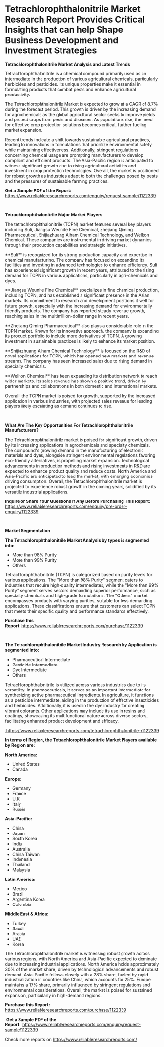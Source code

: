 <p><h1>Tetrachlorophthalonitrile Market Research Report Provides Critical Insights that can help Shape Business Development and Investment Strategies</h1></p><p><strong>Tetrachlorophthalonitrile Market Analysis and Latest Trends</strong></p>
<p><p>Tetrachlorophthalonitrile is a chemical compound primarily used as an intermediate in the production of various agricultural chemicals, particularly herbicides and pesticides. Its unique properties make it essential in formulating products that combat pests and enhance agricultural productivity.</p><p>The Tetrachlorophthalonitrile Market is expected to grow at a CAGR of 8.7% during the forecast period. This growth is driven by the increasing demand for agrochemicals as the global agricultural sector seeks to improve yields and protect crops from pests and diseases. As populations rise, the need for effective crop protection solutions becomes critical, further fueling market expansion.</p><p>Recent trends indicate a shift towards sustainable agricultural practices, leading to innovations in formulations that prioritize environmental safety while maintaining effectiveness. Additionally, stringent regulations concerning chemical usage are prompting manufacturers to develop compliant and efficient products. The Asia-Pacific region is anticipated to witness significant growth due to rising agricultural activities and investment in crop protection technologies. Overall, the market is positioned for robust growth as industries adapt to both the challenges posed by pests and the pressures of sustainable farming practices.</p></p>
<p><strong>Get a Sample PDF of the Report:&nbsp;</strong> <a href="https://www.reliableresearchreports.com/enquiry/request-sample/1122339?utm_campaign=2141&utm_medium=2&utm_source=Github&utm_content=ia&utm_term=30012025&utm_id=tetrachlorophthalonitrile">https://www.reliableresearchreports.com/enquiry/request-sample/1122339</a></p>
<p>&nbsp;</p>
<p><strong>Tetrachlorophthalonitrile Major Market Players</strong></p>
<p><p>The tetrachlorophthalonitrile (TCPN) market features several key players including Suli, Jiangsu Weunite Fine Chemical, Zhejiang Qiming Pharmaceutical, Shijiazhuang Alham Chemical Technology, and Wellton Chemical. These companies are instrumental in driving market dynamics through their production capabilities and strategic initiatives.</p><p>**Suli** is recognized for its strong production capacity and expertise in chemical manufacturing. The company has focused on expanding its facilities and investing in advanced technologies to enhance efficiency. Suli has experienced significant growth in recent years, attributed to the rising demand for TCPN in various applications, particularly in agri-chemicals and dyes.</p><p>**Jiangsu Weunite Fine Chemical** specializes in fine chemical production, including TCPN, and has established a significant presence in the Asian markets. Its commitment to research and development positions it well for future growth, especially with the increasing demand for environmentally friendly products. The company has reported steady revenue growth, reaching sales in the multimillion-dollar range in recent years.</p><p>**Zhejiang Qiming Pharmaceutical** also plays a considerable role in the TCPN market. Known for its innovative approach, the company is expanding its product portfolio to include more derivatives of TCPN. A growing investment in sustainable practices is likely to enhance its market position.</p><p>**Shijiazhuang Alham Chemical Technology** is focused on the R&D of novel applications for TCPN, which has opened new markets and revenue streams. The company has seen increased sales due to rising demand in specialty chemicals.</p><p>**Wellton Chemical** has been expanding its distribution network to reach wider markets. Its sales revenue has shown a positive trend, driven by partnerships and collaborations in both domestic and international markets.</p><p>Overall, the TCPN market is poised for growth, supported by the increased application in various industries, with projected sales revenue for leading players likely escalating as demand continues to rise.</p></p>
<p>&nbsp;</p>
<p><strong>What Are The Key Opportunities For Tetrachlorophthalonitrile Manufacturers?</strong></p>
<p><p>The Tetrachlorophthalonitrile market is poised for significant growth, driven by its increasing applications in agrochemicals and specialty chemicals. The compound's growing demand in the manufacturing of electronic materials and dyes, alongside stringent environmental regulations favoring eco-friendly alternatives, is propelling market expansion. Technological advancements in production methods and rising investments in R&D are expected to enhance product quality and reduce costs. North America and Asia-Pacific are anticipated to lead the market, with emerging economies driving consumption. Overall, the Tetrachlorophthalonitrile market is projected to experience robust growth in the coming years, solidified by its versatile industrial applications.</p></p>
<p><strong>Inquire or Share Your Questions If Any Before Purchasing This Report:</strong> <a href="https://www.reliableresearchreports.com/enquiry/pre-order-enquiry/1122339?utm_campaign=2141&utm_medium=2&utm_source=Github&utm_content=ia&utm_term=30012025&utm_id=tetrachlorophthalonitrile">https://www.reliableresearchreports.com/enquiry/pre-order-enquiry/1122339</a></p>
<p>&nbsp;</p>
<p><strong>Market Segmentation</strong></p>
<p><strong>The Tetrachlorophthalonitrile Market Analysis by types is segmented into:</strong></p>
<p><ul><li>More than 98% Purity</li><li>More than 99% Purity</li><li>Others</li></ul></p>
<p><p>Tetrachlorophthalonitrile (TCPN) is categorized based on purity levels for various applications. The "More than 98% Purity" segment caters to industries that require high-quality intermediates, while the "More than 99% Purity" segment serves sectors demanding superior performance, such as specialty chemicals and high-grade formulations. The "Others" market encompasses products with varying purities, suitable for less demanding applications. These classifications ensure that customers can select TCPN that meets their specific quality and performance standards effectively.</p></p>
<p><strong>Purchase this Report:&nbsp;</strong><a href="https://www.reliableresearchreports.com/purchase/1122339?utm_campaign=2141&utm_medium=2&utm_source=Github&utm_content=ia&utm_term=30012025&utm_id=tetrachlorophthalonitrile">https://www.reliableresearchreports.com/purchase/1122339</a></p>
<p>&nbsp;</p>
<p><strong>The Tetrachlorophthalonitrile Market Industry Research by Application is segmented into:</strong></p>
<p><ul><li>Pharmaceutical Intermediate</li><li>Pesticide Intermediate</li><li>Dye Intermediate</li><li>Others</li></ul></p>
<p><p>Tetrachlorophthalonitrile is utilized across various industries due to its versatility. In pharmaceuticals, it serves as an important intermediate for synthesizing active pharmaceutical ingredients. In agriculture, it functions as a pesticide intermediate, aiding in the production of effective insecticides and herbicides. Additionally, it is used in the dye industry for creating vibrant colorants. Other applications may include its use in resins and coatings, showcasing its multifunctional nature across diverse sectors, facilitating enhanced product development and efficacy.</p></p>
<p><a href="https://www.reliableresearchreports.com/tetrachlorophthalonitrile-r1122339?utm_campaign=2141&utm_medium=2&utm_source=Github&utm_content=ia&utm_term=30012025&utm_id=tetrachlorophthalonitrile">&nbsp;https://www.reliableresearchreports.com/tetrachlorophthalonitrile-r1122339</a></p>
<p><strong>In terms of Region, the Tetrachlorophthalonitrile Market Players available by Region are:</strong></p>
<p>
    <p> <strong> North America: </strong>
        <ul>
            <li>United States</li>
            <li>Canada</li>
        </ul>
        </p> 
    <p> <strong> Europe: </strong>
        <ul>
            <li>Germany</li>
            <li>France</li>
            <li>U.K.</li>
            <li>Italy</li>
            <li>Russia</li>
        </ul>
        </p> 
    <p> <strong> Asia-Pacific: </strong>
        <ul>
            <li>China</li>
            <li>Japan</li>
            <li>South Korea</li>
            <li>India</li>
            <li>Australia</li>
            <li>China Taiwan</li>
            <li>Indonesia</li>
            <li>Thailand</li>
            <li>Malaysia</li>
        </ul>
        </p> 
    <p> <strong> Latin America: </strong>
        <ul>
            <li>Mexico</li>
            <li>Brazil</li>
            <li>Argentina Korea</li>
            <li>Colombia</li>
        </ul>
        </p> 
    <p> <strong> Middle East & Africa: </strong>
        <ul>
            <li>Turkey</li>
            <li>Saudi</li>
            <li>Arabia</li>
            <li>UAE</li>
            <li>Korea</li>
        </ul>
    </p>
    </p>
<p><p>The Tetrachlorophthalonitrile market is witnessing robust growth across various regions, with North America and Asia-Pacific expected to dominate due to increasing industrial applications. North America holds approximately 30% of the market share, driven by technological advancements and robust demand. Asia-Pacific follows closely with a 28% share, fueled by rapid industrialization in countries like China, which accounts for 25%. Europe maintains a 17% share, primarily influenced by stringent regulations and environmental considerations. Overall, the market is poised for sustained expansion, particularly in high-demand regions.</p></p>
<p><strong>Purchase this Report: </strong><a href="https://www.reliableresearchreports.com/purchase/1122339?utm_campaign=2141&utm_medium=2&utm_source=Github&utm_content=ia&utm_term=30012025&utm_id=tetrachlorophthalonitrile">https://www.reliableresearchreports.com/purchase/1122339</a></p>
<p>&nbsp;<strong>Get a Sample PDF of the Report:&nbsp;&nbsp;</strong><a href="https://www.reliableresearchreports.com/enquiry/request-sample/1122339?utm_campaign=2141&utm_medium=2&utm_source=Github&utm_content=ia&utm_term=30012025&utm_id=tetrachlorophthalonitrile">https://www.reliableresearchreports.com/enquiry/request-sample/1122339</a></p>
<p><strong></strong></p>
<p>Check more reports on <a href="https://www.reliableresearchreports.com/?utm_campaign=2141&utm_medium=2&utm_source=Github&utm_content=ia&utm_term=30012025&utm_id=tetrachlorophthalonitrile">https://www.reliableresearchreports.com/</a></p>